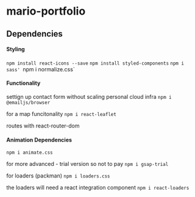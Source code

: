 # mario-portfolio

## Dependencies

#### Styling

`npm install react-icons --save`
`npm install styled-components`
`npm i sass'
`npm i normalize.css`

#### Functionality

settign up contact form without scaling personal cloud infra
`npm i @emailjs/browser`

for a map funcitonality
`npm i react-leaflet`

routes with react-router-dom

#### Animation Dependencies

`npm i animate.css`

for more advanced - trial version so not to pay
`npm i gsap-trial`

for loaders (packman)
`npm i loaders.css`

the loaders will need a react integration component
`npm i react-loaders`
